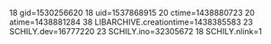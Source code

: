 18 gid=1530256620
18 uid=1537868915
20 ctime=1438880723
20 atime=1438881284
38 LIBARCHIVE.creationtime=1438385583
23 SCHILY.dev=16777220
23 SCHILY.ino=32305672
18 SCHILY.nlink=1
